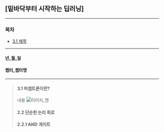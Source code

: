 ## [밑바닥부터 시작하는 딥러닝]
---
### 목차
- [3.1 제목](https://github.com/minchan5224/TIL/blob/main/Python/Deep_Learning/01/Deep_01_02.md#21-%ED%8D%BC%EC%85%89%ED%8A%B8%EB%A1%A0%EC%9D%B4%EB%9E%80)
---
#### 년_월_일
#### 쳅터_쳅터명
---
> #### 3.1 퍼셉트론이란?
> 내용
> ![이미지_명](./image/챕터_번호/이미지_명.png)
> #### 2.2 단순한 논리 회로
> #### 2.2.1 AND 게이트
